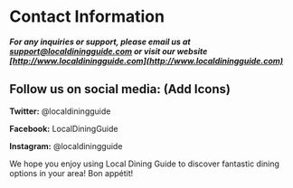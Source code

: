 # Contact Information

***For any inquiries or support, please email us at support@localdiningguide.com or visit our 
website [http://www.localdiningguide.com](http://www.localdiningguide.com)***

## Follow us on social media: (Add Icons)

**Twitter:** @localdiningguide

**Facebook:** LocalDiningGuide

**Instagram:** @localdiningguide

We hope you enjoy using Local Dining Guide to discover fantastic dining options in your 
area! Bon appétit!
